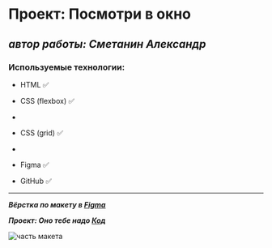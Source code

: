 # **Проект: Посмотри в окно**

## _автор работы: Cметанин Александр_

### Используемые технологии:

- HTML :white_check_mark:

- CSS (flexbox) :white_check_mark:
-
- CSS (grid) :white_check_mark:
-
- Figma :white_check_mark:

- GitHub :white_check_mark:

---

**_Вёрстка по макету в [Figma](<https://www.figma.com/file/bqAOzM4moxXdpXwp3Ywy2F/%234-Посмотри-в-окно-(Copy)?node-id=301%3A143&mode=dev>)_**

**_Проект: Оно тебе надо [Код](https://github.com/Alexandr57Orl/posmotri_v_okno)_**

![часть макета](https://www.funnyart.club/uploads/posts/2022-12/thumbs/1671804828_www-funnyart-club-p-koshka-smotrit-v-okno-fotografii-4.jpg "главное изображение макета")
